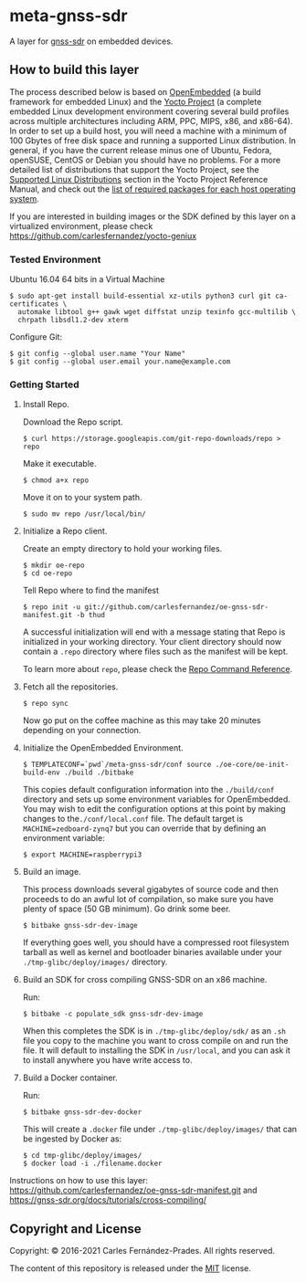 # meta-gnss-sdr

A layer for [gnss-sdr](https://gnss-sdr.org) on embedded devices.

## How to build this layer

The process described below is based on
[OpenEmbedded](http://www.openembedded.org) (a build framework for embedded
Linux) and the [Yocto Project](https://www.yoctoproject.org/) (a complete
embedded Linux development environment covering several build profiles across
multiple architectures including ARM, PPC, MIPS, x86, and x86-64). In order to
set up a build host, you will need a machine with a minimum of 100 Gbytes of
free disk space and running a supported Linux distribution. In general, if you
have the current release minus one of Ubuntu, Fedora, openSUSE, CentOS or Debian
you should have no problems. For a more detailed list of distributions that
support the Yocto Project, see the
[Supported Linux Distributions](https://www.yoctoproject.org/docs/latest/ref-manual/ref-manual.html#detailed-supported-distros)
section in the Yocto Project Reference Manual, and check out the
[list of required packages for each host operating system](https://www.yoctoproject.org/docs/latest/ref-manual/ref-manual.html#required-packages-for-the-build-host).

If you are interested in building images or the SDK defined by this layer on a
virtualized environment, please check
https://github.com/carlesfernandez/yocto-geniux

### Tested Environment

Ubuntu 16.04 64 bits in a Virtual Machine

```
$ sudo apt-get install build-essential xz-utils python3 curl git ca-certificates \
  automake libtool g++ gawk wget diffstat unzip texinfo gcc-multilib \
  chrpath libsdl1.2-dev xterm
```

Configure Git:

```
$ git config --global user.name "Your Name"
$ git config --global user.email your.name@example.com
```

### Getting Started

1.  Install Repo.

    Download the Repo script.

        $ curl https://storage.googleapis.com/git-repo-downloads/repo > repo

    Make it executable.

        $ chmod a+x repo

    Move it on to your system path.

        $ sudo mv repo /usr/local/bin/

2.  Initialize a Repo client.

    Create an empty directory to hold your working files.

        $ mkdir oe-repo
        $ cd oe-repo

    Tell Repo where to find the manifest

        $ repo init -u git://github.com/carlesfernandez/oe-gnss-sdr-manifest.git -b thud

    A successful initialization will end with a message stating that Repo is
    initialized in your working directory. Your client directory should now
    contain a `.repo` directory where files such as the manifest will be kept.

    To learn more about `repo`, please check the
    [Repo Command Reference](https://source.android.com/source/using-repo.html).

3.  Fetch all the repositories.

        $ repo sync

    Now go put on the coffee machine as this may take 20 minutes depending on
    your connection.

4.  Initialize the OpenEmbedded Environment.

        $ TEMPLATECONF=`pwd`/meta-gnss-sdr/conf source ./oe-core/oe-init-build-env ./build ./bitbake

    This copies default configuration information into the `./build/conf`
    directory and sets up some environment variables for OpenEmbedded. You may
    wish to edit the configuration options at this point by making changes to
    the`./conf/local.conf` file. The default target is `MACHINE=zedboard-zynq7`
    but you can override that by defining an environment variable:

        $ export MACHINE=raspberrypi3

5.  Build an image.

    This process downloads several gigabytes of source code and then proceeds to
    do an awful lot of compilation, so make sure you have plenty of space (50 GB
    minimum). Go drink some beer.

        $ bitbake gnss-sdr-dev-image

    If everything goes well, you should have a compressed root filesystem
    tarball as well as kernel and bootloader binaries available under your
    `./tmp-glibc/deploy/images/` directory.

6.  Build an SDK for cross compiling GNSS-SDR on an x86 machine.

    Run:

        $ bitbake -c populate_sdk gnss-sdr-dev-image

    When this completes the SDK is in `./tmp-glibc/deploy/sdk/` as an `.sh` file
    you copy to the machine you want to cross compile on and run the file. It
    will default to installing the SDK in `/usr/local`, and you can ask it to
    install anywhere you have write access to.

7.  Build a Docker container.

    Run:

        $ bitbake gnss-sdr-dev-docker

    This will create a `.docker` file under `./tmp-glibc/deploy/images/` that
    can be ingested by Docker as:

        $ cd tmp-glibc/deploy/images/
        $ docker load -i ./filename.docker

Instructions on how to use this layer:
https://github.com/carlesfernandez/oe-gnss-sdr-manifest.git and
https://gnss-sdr.org/docs/tutorials/cross-compiling/

## Copyright and License

Copyright: &copy; 2016-2021 Carles Fern&aacute;ndez-Prades. All rights reserved.

The content of this repository is released under the [MIT](./COPYING.MIT)
license.
